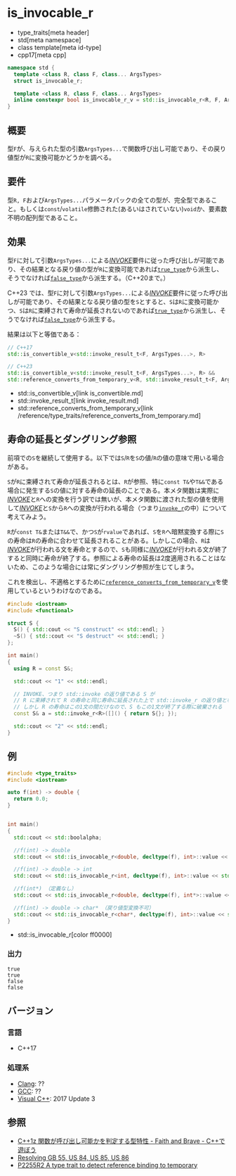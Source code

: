 # is_invocable_r
* type_traits[meta header]
* std[meta namespace]
* class template[meta id-type]
* cpp17[meta cpp]

```cpp
namespace std {
  template <class R, class F, class... ArgsTypes>
  struct is_invocable_r;

  template <class R, class F, class... ArgsTypes>
  inline constexpr bool is_invocable_r_v = std::is_invocable_r<R, F, ArgsTypes...>::value;
}
```

## 概要
型`F`が、与えられた型の引数`ArgsTypes...`で関数呼び出し可能であり、その戻り値型が`R`に変換可能かどうかを調べる。


## 要件
型`R, F`および`ArgsTypes...`パラメータパックの全ての型が、完全型であること。もしくは`const`/`volatile`修飾された(あるいはされていない)`void`か、要素数不明の配列型であること。


## 効果
型`F`に対して引数`ArgsTypes...`による[*INVOKE*](/reference/concepts/Invoke.md)要件に従った呼び出しが可能であり、その結果となる戻り値の型が`R`に変換可能であれば[`true_type`](true_type.md)から派生し、そうでなければ[`false_type`](false_type.md)から派生する。（C++20まで。）

C++23 では、型`F`に対して引数`ArgsTypes...`による[*INVOKE*](/reference/concepts/Invoke.md)要件に従った呼び出しが可能であり、その結果となる戻り値の型を`S`とすると、`S`は`R`に変換可能かつ、`S`は`R`に束縛されて寿命が延長されないのであれば[`true_type`](true_type.md)から派生し、そうでなければ[`false_type`](false_type.md)から派生する。

結果は以下と等価である：

```cpp
// C++17
std::is_convertible_v<std::invoke_result_t<F, ArgsTypes...>, R>

// C++23
std::is_convertible_v<std::invoke_result_t<F, ArgsTypes...>, R> && 
std::reference_converts_from_temporary_v<R, std::invoke_result_t<F, ArgsTypes...>> == false
```
* std::is_convertible_v[link is_convertible.md]
* std::invoke_result_t[link invoke_result.md]
* std::reference_converts_from_temporary_v[link /reference/type_traits/reference_converts_from_temporary.md]


## 寿命の延長とダングリング参照
前項での`S`を継続して使用する。以下では`S`/`R`を`S`の値/`R`の値の意味で用いる場合がある。

`S`が`R`に束縛されて寿命が延長されるとは、`R`が参照、特に`const T&`や`T&&`である場合に発生する`S`の値に対する寿命の延長のことである。本メタ関数は実際に[*INVOKE*](/reference/concepts/Invoke.md)と`R`への変換を行う訳では無いが、本メタ関数に渡された型の値を使用して[*INVOKE*](/reference/concepts/Invoke.md)と`S`から`R`への変換が行われる場合（つまり[`invoke_r`](/reference/functional/invoke_r.md)の中）について考えてみよう。

`R`が`const T&`または`T&&`で、かつ`S`が`rvalue`であれば、`S`を`R`へ暗黙変換する際に`S`の寿命は`R`の寿命に合わせて延長されることがある。しかしこの場合、`R`は[*INVOKE*](/reference/concepts/Invoke.md)が行われる文を寿命とするので、`S`も同様に[*INVOKE*](/reference/concepts/Invoke.md)が行われる文が終了すると同時に寿命が終了する。参照による寿命の延長は2度適用されることはないため、このような場合には常にダングリング参照が生じてしまう。

これを検出し、不適格とするために[`reference_converts_from_temporary_v`](/reference/type_traits/reference_converts_from_temporary.md)を使用しているというわけなのである。

```cpp example
#include <iostream>
#include <functional>

struct S {
  S() { std::cout << "S construct" << std::endl; }
  ~S() { std::cout << "S destruct" << std::endl; }
};

int main()
{
  using R = const S&;

  std::cout << "1" << std::endl;

  // INVOKE、つまり std::invoke の返り値である S が
  // R に束縛されて R の寿命と同じ寿命に延長された上で std::invoke_r の返り値となる
  // しかし R の寿命はこの1文の間だけなので、S もこの1文が終了する際に破棄される
  const S& a = std::invoke_r<R>([]() { return S{}; });

  std::cout << "2" << std::endl;
}
```


## 例

```cpp example
#include <type_traits>
#include <iostream>

auto f(int) -> double {
  return 0.0;
}


int main()
{
  std::cout << std::boolalpha;

  //f(int) -> double
  std::cout << std::is_invocable_r<double, decltype(f), int>::value << std::endl;

  //f(int) -> double -> int
  std::cout << std::is_invocable_r<int, decltype(f), int>::value << std::endl;

  //f(int*) （定義なし）
  std::cout << std::is_invocable_r<double, decltype(f), int*>::value << std::endl;

  //f(int) -> double -> char* （戻り値型変換不可）
  std::cout << std::is_invocable_r<char*, decltype(f), int>::value << std::endl;
}
```
* std::is_invocable_r[color ff0000]

### 出力
```
true
true
false
false
```

## バージョン
### 言語
- C++17

### 処理系
- [Clang](/implementation.md#clang): ??
- [GCC](/implementation.md#gcc): ??
- [Visual C++](/implementation.md#visual_cpp): 2017 Update 3

## 参照
- [C++1z 関数が呼び出し可能かを判定する型特性 - Faith and Brave - C++で遊ぼう](https://faithandbrave.hateblo.jp/entry/2016/05/13/183857)
- [Resolving GB 55, US 84, US 85, US 86](http://www.open-std.org/jtc1/sc22/wg21/docs/papers/2017/p0604r0.html)
- [P2255R2 A type trait to detect reference binding to temporary](https://www.open-std.org/jtc1/sc22/wg21/docs/papers/2021/p2255r2.html)
